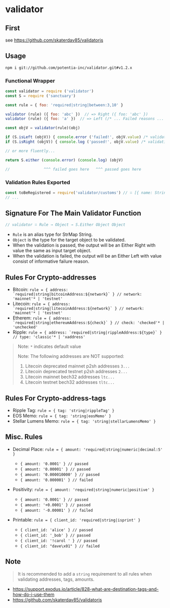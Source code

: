 # validator

## First

see https://github.com/skaterdav85/validatorjs

## Usage

```bash
npm i git://github.com/potentia-inc/validator.git#v1.2.x
```

### Functional Wrapper

```javascript
const validator = require ('validator')
const S = require ('sanctuary')

const rule = { foo: 'required|string|between:3,10' }

validator (rule) ({ foo: 'abc' })  // => Right ({ foo: 'abc' })
validator (rule) ({ foo: 'a' })  // => Left (/* ... Failed reasons ... */)

const objV = validator(rule)(obj)

if (S.isLeft (objV)) { console.error ('failed!', objV.value) /* validation failed */ }
if (S.isRight (objV)) { console.log ('passed!', objV.value) /* validation passed */ }

// or more fluently...

return S.either (console.error) (console.log) (objV)

//               ^^^ failed goes here   ^^^ passed goes here
```

### Validation Rules Exported

```javascript
const toBeRegistered = require('validator/customs') // ∷ [{ name: String, callbackFn: Function, errorMessage: String }]
// ...
```

## Signature For The Main Validator Function

```javascript
// validator ∷ Rule → Object → S.Either Object Object
```

* `Rule` is an alias type for StrMap String.
* `Object` is the type for the target object to be validated.
* When the validation is passed, the output will be an Either Right with value the same as input target object.
* When the validation is failed, the output will be an Either Left with value consist of informative failure reason.

## Rules For Crypto-addresses

* Bitcoin: ``rule = { address: `required|string|bitcoinAddress:${network}` } // network: 'mainnet'* | 'testnet'``
* Litecoin: ``rule = { address: `required|string|litecoinAddress:${network}` } // network: 'mainnet'* | 'testnet'``
* Etherem: ``rule = { address: `required|string|ethereumAddress:${check}` } // check: 'checked'* | 'unchecked'``
* Ripple: ``rule = { address: `required|string|rippleAddress:${type}` } // type: 'classic'* | 'xaddress'``

> Note: `*` indicates default value
>
> Note: The following addresses are NOT supported:
> 1) Litecoin deprecated mainnet p2sh addresses `3...`
> 2) Litecoin deprecated testnet p2sh addresses `2...`
> 3) Litecoin mainnet bech32 addresses `ltc...`
> 4) Litecoin testnet bech32 addresses `tltc...`
>

## Rules For Crypto-address-tags

* Ripple Tag: ``rule = { tag: 'string|rippleTag' }``
* EOS Memo: ``rule = { tag: 'string|eosMemo' }``
* Stellar Lumens Memo: ``rule = { tag: 'string|stellarLumensMemo' }``

## Misc. Rules

* Decimal Place: `rule = { amount: 'required|string|numeric|decimal:5' }`
  * `{ amount: '0.0001' } // passed`
  * `{ amount: '0.00001' } // passed`
  * `{ amount: '0.000010000' } // passed`
  * `{ amount: '0.000001' } // failed`

* Positivity: `rule = { amount: 'required|string|numeric|positive' }`
  * `{ amount: '0.0001' } // passed`
  * `{ amount: '+0.0001' } // passed`
  * `{ amount: '-0.00001' } // failed`

* Printable: `rule = { client_id: 'required|string|isprint' }`
  * `{ client_id: 'alice' } // passed`
  * `{ client_id: '_bob' } // passed`
  * `{ client_id: '!carol ' } // passed`
  * `{ client_id: "dave\x01" } // failed`

## Note

> It is recommended to add a `string` requirement to all rules when validating addresses, tags, amounts.

* https://support.exodus.io/article/828-what-are-destination-tags-and-how-do-i-use-them
* https://github.com/skaterdav85/validatorjs

